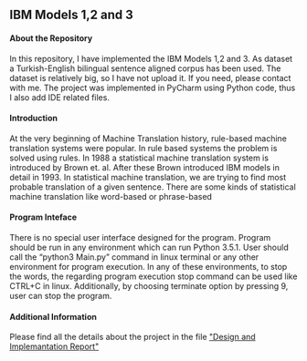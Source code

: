 ## IBM Models 1,2 and 3

#### About the Repository
In this repository, I have implemented the IBM Models 1,2 and 3. As dataset a Turkish-English bilingual sentence aligned corpus has been used. The dataset is relatively big, so I have not upload it. If you need, please contact with me. The project was implemented in PyCharm using Python code, thus I also add IDE related files.  

#### Introduction
At the very beginning of Machine Translation history, rule-based machine translation systems were popular. In rule based systems the problem is solved using rules. In 1988 a statistical machine translation system is introduced by Brown et. al. After these Brown introduced IBM models in detail in 1993. In statistical machine translation, we are trying to find most probable translation of a given sentence. There are some kinds of statistical machine translation like word-based or phrase-based

#### Program Inteface
There is no special user interface designed for the program. Program should be run in any environment which can run Python 3.5.1. User should call the “python3 Main.py” command in linux terminal or any other environment for program execution. In any of these environments, to stop the words, the regarding program execution stop command can be used like CTRL+C in linux. Additionally, by choosing terminate option by pressing 9, user can stop the program.

#### Additional Information
Please find all the details about the project in the file ["Design and Implemantation Report"](https://github.com/onurmus/IBM-Models-1-2-3/blob/master/Design_and_Implementation.pdf)
